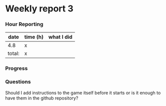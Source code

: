 # Weekly report 3

### Hour Reporting
| **date** | **time (h)** | **what I did** 
| --------- | ----------- | --------- 
| 4.8 | x | 
| total: | x

### Progress

### Questions
Should I add instructions to the game itself before it starts or is it enough to have them in the github repository?
